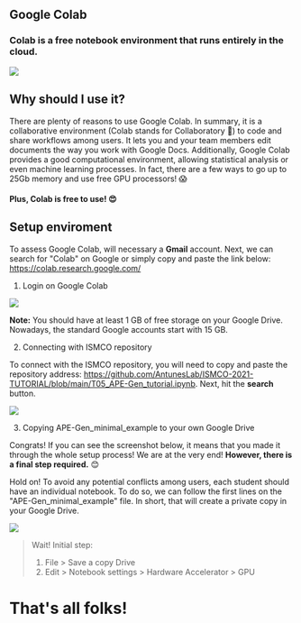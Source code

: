 ## Google Colab

### Colab is a free notebook environment that runs entirely in the cloud.  

![](./figures/colab_logo.jpeg)

## Why should I use it?

There are plenty of reasons to use Google Colab. In summary, it is a collaborative environment (Colab stands for Collaboratory :eyes:) to code and share workflows among users. It lets you and your team members edit documents the way you work with Google Docs. Additionally, Google Colab provides a good computational environment, allowing statistical analysis or even machine learning processes. In fact, there are a few ways to go up to 25Gb memory and use free GPU processors! :scream:

#### Plus, Colab is free to use!  :heart_eyes:

## Setup enviroment

To assess Google Colab, will necessary a **Gmail** account. Next, we can search for "Colab" on Google or simply copy and paste the link below: https://colab.research.google.com/

1. Login on Google Colab

![](./figures/google_colab_step_1.png)

**Note:** You should have at least 1 GB of free storage on your Google Drive. Nowadays, the standard Google accounts start with 15 GB. 

2. Connecting with ISMCO repository

To connect with the ISMCO repository, you will need to copy and paste the repository address: https://github.com/AntunesLab/ISMCO-2021-TUTORIAL/blob/main/T05_APE-Gen_tutorial.ipynb. Next, hit the **search** button. 

![](./figures/google_colab_step_2.png)

3. Copying APE-Gen_minimal_example to your own Google Drive

Congrats! If you can see the screenshot below, it means that you made it through the whole setup process! We are at the very end! **However, there is a final step required.** :blush:

Hold on! To avoid any potential conflicts among users, each student should have an individual notebook. To do so, we can follow the first lines on the "APE-Gen_minimal_example" file. In short, that will create a private copy in your Google Drive.

![](./figures/google_colab_step_3.png)

> Wait! Initial step:
> 
> 1. File > Save a copy Drive
> 2. Edit > Notebook settings > Hardware Accelerator > GPU 

# That's all folks!

